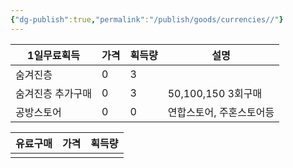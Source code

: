 ```yaml
---
{"dg-publish":true,"permalink":"/publish/goods/currencies//"}
---
```






| 1일무료획득    | 가격  | 획득량 | 설명              |
| --------- | --- | --- | --------------- |
| 숨겨진층      | 0   | 3   |                 |
| 숨겨진층 추가구매 | 0   | 3   | 50,100,150 3회구매 |
| 공방스토어     | 0   | 0   | 연합스토어, 주혼스토어등   |


| 유료구매 | 가격  | 획득량 |
| ---- | --- | --- |
|      |     |     |
